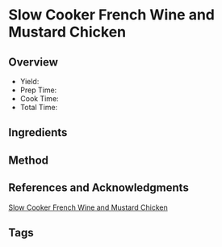 # Slow Cooker French Wine and Mustard Chicken

## Overview

- Yield:
- Prep Time:
- Cook Time:
- Total Time:

## Ingredients


## Method



## References and Acknowledgments

[Slow Cooker French Wine and Mustard Chicken](https://www.halfbakedharvest.com/slow-cooker-french-wine-and-mustard-chicken/#bo-recipe)

## Tags


